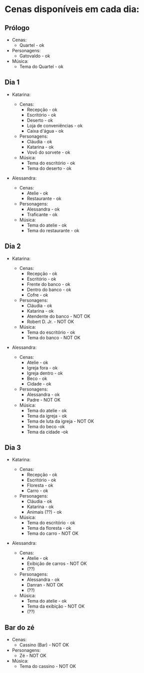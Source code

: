 # Cenas disponíveis em cada dia:

## Prólogo

- Cenas:
  - Quartel - ok
- Personagens:
  - Gatovaldo - ok
- Música:
  - Tema do Quartel - ok

## Dia 1

- Katarina:
  - Cenas:
    - Recepção - ok
    - Escritório - ok
    - Deserto - ok
    - Loja de conveniências - ok
    - Caixa d'água - ok
  - Personagens:
    - Cláudia - ok
    - Katarina - ok
    - Vovô do sorvete - ok
  - Música:
    - Tema do escritório - ok
    - Tema do deserto - ok

- Alessandra:
  - Cenas:
    - Atelie - ok
    - Restaurante - ok
  - Personagens:
    - Alessandra - ok
    - Traficante - ok
  - Música:
    - Tema do atelie - ok
    - Tema do restaurante - ok

## Dia 2

- Katarina:
  - Cenas:
    - Recepção - ok
    - Escritório - ok
    - Frente do banco - ok
    - Dentro do banco - ok
    - Cofre - ok
  - Personagens:
    - Cláudia - ok
    - Katarina - ok
    - Atendente do banco - NOT OK
    - Robert D. Jr. - NOT OK
  - Música:
    - Tema do escritório - ok
    - Tema do banco - NOT OK

- Alessandra:
  - Cenas:
    - Atelie - ok
    - Igreja fora - ok
    - Igreja dentro - ok
    - Beco - ok
    - Cidade - ok
  - Personagens:
    - Alessandra - ok
    - Padre - NOT OK
  - Música:
    - Tema do atelie - ok
    - Tema da igreja - ok
    - Tema de luta da igreja - NOT OK
    - Tema do beco -ok
    - Tema da cidade -ok

## Dia 3

- Katarina:
  - Cenas:
    - Recepção - ok
    - Escritório - ok
    - Floresta - ok
    - Carro - ok
  - Personagens:
    - Cláudia - ok
    - Katarina - ok
    - Animais (??) - ok
  - Música:
    - Tema do escritório - ok
    - Tema da floresta - ok
    - Tema do carro - NOT OK

- Alessandra:
  - Cenas:
    - Atelie - ok
    - Exibição de carros - NOT OK
    - (??)
  - Personagens:
    - Alessandra - ok
    - Danran - NOT OK
    - (??)
  - Música:
    - Tema do atelie - ok
    - Tema da exibição - NOT OK
    - (??)

## Bar do zé

- Cenas:
  - Cassino (Bar) - NOT OK
- Personagens:
  - Zé - NOT OK
- Música:
  - Tema do cassino - NOT OK
